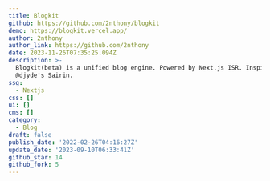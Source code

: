 ```yaml
---
title: Blogkit
github: https://github.com/2nthony/blogkit
demo: https://blogkit.vercel.app/
author: 2nthony
author_link: https://github.com/2nthony
date: 2023-11-26T07:35:25.094Z
description: >-
  Blogkit(beta) is a unified blog engine. Powered by Next.js ISR. Inspired by
  @djyde's Sairin.
ssg:
  - Nextjs
css: []
ui: []
cms: []
category:
  - Blog
draft: false
publish_date: '2022-02-26T04:16:27Z'
update_date: '2023-09-10T06:33:41Z'
github_star: 14
github_fork: 5
---
```


